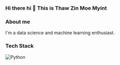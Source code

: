 ### Hi there hi 👋 This is Thaw Zin Moe Myint

### About me

I'm a data science and machine learning enthusiast.
### Tech Stack
<p>
  <img alt="Python" src="https://img.shields.io/badge/Python-44bd32?logo=python&logoColor=white&style=for-the-badge"/>
</p>
